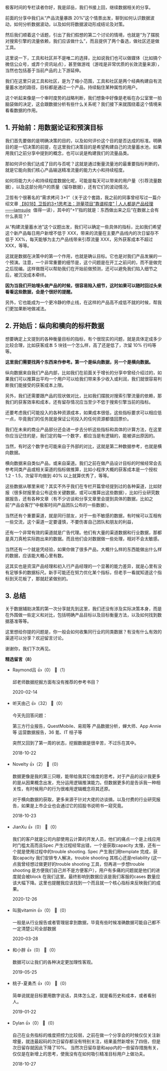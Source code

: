 极客时间的专栏读者你好，我是邱岳，我们书接上回，继续数据相关的分享。

前面的分享中我们从“产品流量暴跌 20%”这个情景出发，聊到如何认识数据波动，如何分析数据波动，以及如何将数据波动形成结论及对策。

然后我们顺着这个话题，引出了我们假想的第二个讨论的情境，也就是“为了摆脱对搜索引擎的流量依赖，我们应该做什么”，而且提供了两个备选，做社区还是做工具。

这里说一下，工具和社区并不是唯二的选择，比如说我们也可以做媒体（比如搞个微信公众号，或弄个资讯站点），甚至做游戏（游戏是非常优质的长效流量来源），当然也包括基于当前产品的上下游延伸。

我们在这里只说工具和社区，是为了缩小范围，工具和社区是两个经典构建自有流量蓄水池的路径，目标都是通过一个产品，持续黏住某种属性的用户。

这个听起来像是一个审时度势的战略判断，我们想象中好像是老板在办公室里一拍脑袋做的决定，这会跟数据分析有些什么关系呢？我们接下来就围绕着这个情境来看看数据的作用。

## 1. 开始前：用数据论证和预演目标

我们首先要做的是明确决策的目的，以及如何评价这个目的是否达成的标准。明确目的是一切决策的前提，在这里我们决策目的是希望构建自己的流量蓄水池，如果用我们之前分享中提到的概念，也可以说是构建我们的流量品类。

那如何评价我们达成了目的与否呢？这就是通过衡量流量池的最重要指标判断的，就是它能向我们核心产品输送精准流量的能力大小和持续程度。

如何将能力大小和持续程度数据化呢，可能是每天可以带来的用户量（引荐流量数据），以及这部分用户的质量（留存数据），还有它们的波动情况。

卫哲有个很著名的“需求拷问 3+1”（关于这个套路，我之前的同事曾经写过一篇介绍文章 [【8018】卫哲的3+1思考法：测量项目”靠谱程度" | 人人都是产品经理——iamsujie](http://iamsujie.com/8000/8018/)  值得一读），其中的“+1”指的就是：东西做出来之后“在数据上会有什么表现？”

从“构建流量蓄水池”这个议题出发，我们可以确定一些具体的指标，比如我们希望这个新产品每日用户新增不低于 XXX，带来的流量在主要产品线内的次日留存不低于 XX%，每天能够为主力产品线带来引荐流量 XXX，另外获客成本不超过 XXX，等等。

这就是数据在决策中的第一个作用，也就是确认目标。它也是对我们产品发展的一个预演。注意，一个非常重要的细节是，这个问题是在开工之前问的，而不是做完之后现编。这样做既可以帮助我们在开始前做预测，还可以避免我们陷入细节之后，被沉没成本牵绊。

**因为当我们开始埋头做产品的时候，很容易陷入细节，这时如果可以随时回过头来看看这些数据，会是个很好的提醒。**

另外，它也能成为一个更冷静的停止线，在这样的产品高不成低不就的时候，帮我们更加果断地做减法。

## 2. 开始后：纵向和横向的标杆数据

想要确定上文提到的各种衡量目标的指标，有个很现实的问题，就是具体定成多少比较合理，比如获客成本 5 块钱一个怎么样，高了还是低了，次留 10% 行吗等等。

**这里我们需要找两个东西来作参考。第一个是纵向数据，另一个是横向数据。**

纵向数据来自我们产品内部，比如我们在前面关于增长的分享中曾经介绍过的，如果我们可以推算出平均一个用户可以给我们带来多少收入或利润，我们就很容易判断我们能接受的获客成本上限。

另外，我们还需要跟产品的现状做对比，比如我们摆脱对搜索引擎流量的依赖，那我们的获客效率和成本，还有留存情况应当至少不低于搜索引擎当前的指标。

还要考虑我们可能投入的各种资源成本，如果成本很低，这些指标要求可以相应低一点，毕竟我们的任务就是保证公司投入的任何资源都值回票价。

我们在未来的商业产品部分还会进一步去分析这些指标和具体的计算方法，在这里你应当记住的是，我们定的每一个数字，都应当是有逻辑的，能被讲出原因的。

当然，有时这个数字也可能来自于外部的对比，这就是第二种数据参考，也就是横向数据。

横向数据来自类似产品，或来自渠道。我们之前在做产品设计目标的时候经常会去参考同类产品或相关渠道的指标做推算，比如小程序大概的获客成本是一个授权 1.2 - 1.5，次留平均做到 40% 以上就算优秀了，等等。

这些数据从哪里来呢？其实不外乎我们在专栏开篇曾经提到过的各种渠道，比如财报（很多财报里会公布这些关键数据，或可以推算出这些数据），比如行业研究数据报告，还有各种文章（有不少访谈和分享文章里会提到具体的数据，比如之前“产品会客厅”中极客时间产品团队公布的一些数据）。

当然还有个重要渠道，就是同行朋友，对于一些不敏感的数据，有时候可以互相有一些交流，这个渠道一定要谨慎，不要伤害自己团队和朋友的利益，

还有一个非常有效的渠道就是广告代理。他们有大量的渠道数据和行业数据，那都是真刀真枪实际跑出来的数据。而且他们会对数据做一些处理，相对不会太敏感。

当然还有一个就是凭经验，如果你做了很多产品，大概什么样的东西能做出什么样的数据，应该能大概心里有数。

这其实也是资深产品经理和初入行产品经理的一个显著的能力差异，就是心里有没有足够多的数据标尺。新手可能还在努力优化某个指标，但老手一看就知道这个指标到天花板了，那就赶紧做别的。

## 3. 总结

关于数据辅助决策的第一次分享就先到这里，我们还没有涉及实际决策本身，而是在外围做一些定义和对比，包括明确产品目标以及目标衡量方法，以及如何找到数据基准等等。

这里想给你提的问题是，你一般会如何收集同行业的同类数据？有没有什么有效的渠道可以分享？欢迎留言讨论。

谢谢你，我们下次再见。
<div><strong>精选留言（8）</strong></div><ul>
<li><span>Raymond吕</span> 👍（0） 💬（1）<p>邱老师数据挖掘方面有没有推荐的参考书目？</p>2020-02-14</li><br/><li><span>听天由己</span> 👍（32） 💬（0）<p>今天先回答问题：

第三方行业报告，QuestMobile、易观等
产品数据分析，蝉大师、App Annie 等
运营数据报告，36 氪、IT 桔子等

突然又回到了第一周的状态，挖掘数据是很辛苦，不过乐在其中。</p>2018-10-22</li><br/><li><span>Novelty</span> 👍（2） 💬（0）<p>
数据更像是我的第三只眼，能带给我其它维度的思考。对于产品的设计我更多的是从因果概念出发，充分运用逻辑推演能力。但数据更多的是告诉我一种相关性，有时候用户的行为很难用逻辑概念将其还原。

对于横向数据的获取，更多来源于针对大佬的访谈搞，以及付费的行业研究报告，如果是上市企业也会通过它的招股书说明书一窥究竟。
</p>2018-10-23</li><br/><li><span>JianXu</span> 👍（0） 💬（0）<p>我们的客户就是公司内部使用云计算的开发人员，他们的痛点一个是上线应用时门槛太高而且Spec 产生过程经常出错，一个是获取capacity 太慢，还有一个就是使用过程中的trouble shooting.  Spec 产生我们用template 完成，获取capacity 我们安排专人解决，trouble shooting 其核心还是reliability (这一点我曾经想过做更好的trouble shooting 工具，但再进一步想trouble shooting 是方便我们自己并不是方便客户），用户有多痛的问题就是他们的进度就会被block 在我们这里。最终影响到数据应该是我们客服的cases 数量应该大幅下降。这里也提醒我应该找到一个而且就一个核心指标来反映我们的成果。</p>2020-12-26</li><br/><li><span>叫我vitamin</span> 👍（0） 💬（0）<p>一般是从行业报告或者管理层拿到数据，毕竟有些时候准确数据可能自己都不一定清楚公司全部数据
</p>2020-03-28</li><br/><li><span>和小胖</span> 👍（0） 💬（0）<p>数据可以让我们的各种决定更加理性客观。</p>2019-05-25</li><br/><li><span>桃子-夏勇杰</span> 👍（0） 💬（0）<p>简单说就是目标要用数字说话，具体怎么定，就是看历史和成本，或者看别人。</p>2019-01-22</li><br/><li><span>Dylan</span> 👍（0） 💬（0）<p>自己在业务指标的维度把控力比较弱，之前在做一个分享会的时候仅仅关注新增量，就连最起码的次日留存都没有特别关注，结果虽然新增长了四倍，但是次日留存就因此下降了10%。
当然次日留存是和app内的一些留存措施有关，仅仅是在新增上的思考，使我没有在如何吸引精准目标用户上做功夫。</p>2018-10-27</li><br/>
</ul>